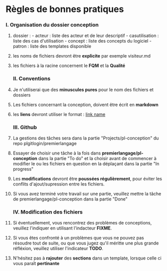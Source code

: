 # Règles de bonnes pratiques

   ### I. Organisation du dossier conception

1. dossier : - acteur : liste des acteur et de leur descriptif
             - casutilisation : liste des cas d'utilisation
             - concept : liste des concepts du logiciel
             - patron : liste des templates disponible
             
2. les noms de fichiers devront être **explicite** par exemple visiteur.md

3. les fichiers à la racine concernent le **FQM** et la **Qualité**


   ### II. Conventions

1. Je n'utiliserai que des **minuscules pures** pour le nom des fichiers et dossiers

2. Les fichiers concernant la conception, doivent être écrit en **markdown**

3. les **liens** devront utiliser le format  : [link name](relative_path/file.md)


   ### III. Github
1. La gestions des tâches sera dans la partie "Projects/pl-conception" du repo plgitlogin/premierlangage
2. Essayer de choisir une tâche à la fois dans **premierlangage/pl-conception** dans
la partie "To do" et la choisir avant de commencer à modifier le ou les fichiers
en question en la déplaçant dans la partie "In progress"

3. Les **modifications** devront être **poussées régulièrement**, pour éviter les
conflits d'ajout/supression entre les fichiers.

4. Si vous avez terminé votre travail sur une partie, veuillez mettre la tâche
de premierlangage/pl-conception dans la partie "Done"


   ### IV. Modification des fichiers

1. Si éventuellement, vous rencontrez des problèmes de conceptions, veuillez
l'indiquer en utilisant l'indacteur **FIXME**.

2. Si vous êtes confronté à un problèmes que vous ne pouvez pas résoudre tout de
suite, ou que vous jugez qu'il méritte une plus grande réfléxion, veuillez
utiliser l'indicateur **TODO**.

3. N'hésitez pas à **rajouter** des **sections** dans un template, lorsque celle ci vous
paraît **pertinante**
